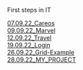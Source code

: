 First steps in IT

[07.09.22_Careos](https://olenasavchuk5.github.io/FE_HTML_CSS/07.09.22_Careos/index.html)
<br/>
[09.09.22_Marvel](https://olenasavchuk5.github.io/FE_HTML_CSS/09.09.22_Marvel/index.html)
<br/>
[12.09.22_Travel](https://olenasavchuk5.github.io/FE_HTML_CSS/12.09.22_Travel/index.html)
<br/>
[19.09.22_Login](https://olenasavchuk5.github.io/FE_HTML_CSS/19.09.22_Login/login_form.html)
<br/>
[26.09.22_Grid-Example](https://olenasavchuk5.github.io/FE_HTML_CSS/26.09.22_Grid-Example/index.html)
<br/>
[28.09.22_MY_PROJECT](https://olenasavchuk5.github.io/FE_HTML_CSS/28.09.22_MY_PROJECT/index.html)
